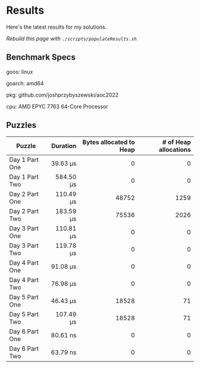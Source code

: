 # Results

Here's the latest results for my solutions.

_Rebuild this page with `./scripts/populateResults.sh`_

## Benchmark Specs

goos: linux

goarch: amd64

pkg: github.com/joshprzybyszewski/aoc2022

cpu: AMD EPYC 7763 64-Core Processor                


## Puzzles

|Puzzle|Duration|Bytes allocated to Heap|# of Heap allocations|
|-|-:|-:|-:|
|Day 1 Part One|39.63 µs|0|0|
|Day 1 Part Two|584.50 µs|0|0|
|Day 2 Part One|110.49 µs|48752|1259|
|Day 2 Part Two|183.59 µs|75536|2026|
|Day 3 Part One|110.81 µs|0|0|
|Day 3 Part Two|119.78 µs|0|0|
|Day 4 Part One|91.08 µs|0|0|
|Day 4 Part Two|76.98 µs|0|0|
|Day 5 Part One|46.43 µs|18528|71|
|Day 5 Part Two|107.49 µs|18528|71|
|Day 6 Part One|80.61 ns|0|0|
|Day 6 Part Two|63.79 ns|0|0|
